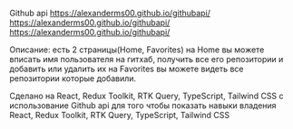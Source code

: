 Github api
https://alexanderms00.github.io/githubapi/
https://alexanderms00.github.io/githubapi/
https://alexanderms00.github.io/githubapi/


Описание:
есть 2 страницы(Home, Favorites) 
на Home вы можете вписать имя пользователя на гитхаб, получить все его репозитории и добавить или удалить их
на Favorites вы можете видеть все репозитории которые добавили.

Сделано на React, Redux Toolkit, RTK Query, TypeScript, Tailwind CSS
с использование Github api
для того чтобы показать навыки владения React, Redux Toolkit, RTK Query, TypeScript, Tailwind CSS
